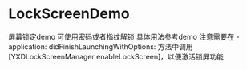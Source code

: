 # LockScreenDemo
屏幕锁定demo   可使用密码或者指纹解锁   具体用法参考demo      注意需要在  -application: didFinishLaunchingWithOptions:  方法中调用[YXDLockScreenManager enableLockScreen]，以便激活锁屏功能
